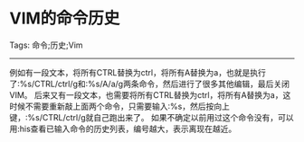 # VIM的命令历史
Tags: 命令;历史;Vim

------

例如有一段文本，将所有CTRL替换为ctrl，将所有A替换为a，也就是执行了:%s/CTRL/ctrl/g和:%s/A/a/g两条命令，然后进行了很多其他编辑，最后关闭VIM。 
 后来又有一段文本，也需要将所有CTRL替换为ctrl，将所有A替换为a，这时候不需要重新敲上面两个命令，只需要输入:%s，然后按向上键，:%s/CTRL/ctrl/g就自己跑出来了。 
 如果不确定以前用过这个命令没有，可以用:his查看已输入命令的历史列表，编号越大，表示离现在越近。